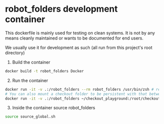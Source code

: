 # robot_folders development container

This dockerfile is mainly used for testing on clean systems. It is not by any means cleanly
maintained or wants to be documented for end users.

We usually use it for development as such (all run from this project's root directory)

1. Build the container

```bash
docker build -t robot_folders Docker
```

2. Run the container
```bash
docker run -it -v .:/robot_folders --rm robot_folders /usr/bin/zsh # replace with /bin/bash to test
# You can also mount a checkout folder to be persistent with that between runs
docker run -it -v .:/robot_folders ~/checkout_playground:/root/checkout --rm robot_folders /usr/bin/zsh
```

3. Inside the container source robot_folders
```bash
source source_global.sh
```

